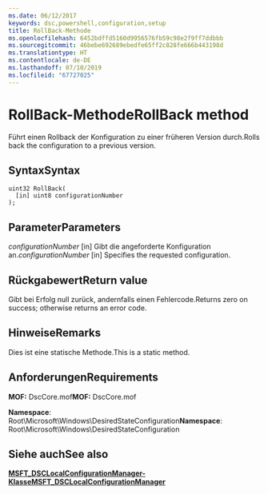 ```yaml
---
ms.date: 06/12/2017
keywords: dsc,powershell,configuration,setup
title: RollBack-Methode
ms.openlocfilehash: 6452bdffd5160d9956576fb59c98e2f9ff7ddbbb
ms.sourcegitcommit: 46bebe692689ebedfe65ff2c828fe666b443198d
ms.translationtype: HT
ms.contentlocale: de-DE
ms.lasthandoff: 07/10/2019
ms.locfileid: "67727025"
---
```

# <a name="rollback-method"></a><span data-ttu-id="cca21-103">RollBack-Methode</span><span class="sxs-lookup"><span data-stu-id="cca21-103">RollBack method</span></span>

<span data-ttu-id="cca21-104">Führt einen Rollback der Konfiguration zu einer früheren Version durch.</span><span class="sxs-lookup"><span data-stu-id="cca21-104">Rolls back the configuration to a previous version.</span></span>

## <a name="syntax"></a><span data-ttu-id="cca21-105">Syntax</span><span class="sxs-lookup"><span data-stu-id="cca21-105">Syntax</span></span>

```mof
uint32 RollBack(
  [in] uint8 configurationNumber
);
```

## <a name="parameters"></a><span data-ttu-id="cca21-106">Parameter</span><span class="sxs-lookup"><span data-stu-id="cca21-106">Parameters</span></span>

<span data-ttu-id="cca21-107">*configurationNumber* \[in\] Gibt die angeforderte Konfiguration an.</span><span class="sxs-lookup"><span data-stu-id="cca21-107">*configurationNumber* \[in\] Specifies the requested configuration.</span></span>

## <a name="return-value"></a><span data-ttu-id="cca21-108">Rückgabewert</span><span class="sxs-lookup"><span data-stu-id="cca21-108">Return value</span></span>

<span data-ttu-id="cca21-109">Gibt bei Erfolg null zurück, andernfalls einen Fehlercode.</span><span class="sxs-lookup"><span data-stu-id="cca21-109">Returns zero on success; otherwise returns an error code.</span></span>

## <a name="remarks"></a><span data-ttu-id="cca21-110">Hinweise</span><span class="sxs-lookup"><span data-stu-id="cca21-110">Remarks</span></span>

<span data-ttu-id="cca21-111">Dies ist eine statische Methode.</span><span class="sxs-lookup"><span data-stu-id="cca21-111">This is a static method.</span></span>

## <a name="requirements"></a><span data-ttu-id="cca21-112">Anforderungen</span><span class="sxs-lookup"><span data-stu-id="cca21-112">Requirements</span></span>

<span data-ttu-id="cca21-113">**MOF:** DscCore.mof</span><span class="sxs-lookup"><span data-stu-id="cca21-113">**MOF:** DscCore.mof</span></span>

<span data-ttu-id="cca21-114">**Namespace**: Root\Microsoft\Windows\DesiredStateConfiguration</span><span class="sxs-lookup"><span data-stu-id="cca21-114">**Namespace**: Root\Microsoft\Windows\DesiredStateConfiguration</span></span>

## <a name="see-also"></a><span data-ttu-id="cca21-115">Siehe auch</span><span class="sxs-lookup"><span data-stu-id="cca21-115">See also</span></span>

[<span data-ttu-id="cca21-116">**MSFT_DSCLocalConfigurationManager-Klasse**</span><span class="sxs-lookup"><span data-stu-id="cca21-116">**MSFT_DSCLocalConfigurationManager**</span></span>](msft-dsclocalconfigurationmanager.md)
